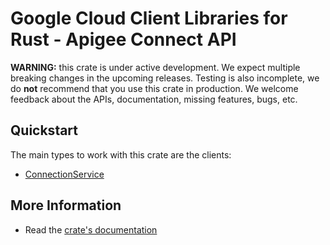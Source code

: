 # Google Cloud Client Libraries for Rust - Apigee Connect API

<!-- Code generated by sidekick. DO NOT EDIT. -->

**WARNING:** this crate is under active development. We expect multiple breaking
changes in the upcoming releases. Testing is also incomplete, we do **not**
recommend that you use this crate in production. We welcome feedback about the
APIs, documentation, missing features, bugs, etc.

## Quickstart

The main types to work with this crate are the clients:

* [ConnectionService]

## More Information

* Read the [crate's documentation](https://docs.rs/google-cloud-apigeeconnect-v1/latest/google-cloud-apigeeconnect-v1)

[ConnectionService]: https://docs.rs/google-cloud-apigeeconnect-v1/latest/google_cloud_apigeeconnect_v1/client/struct.ConnectionService.html
